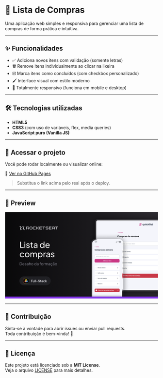 # 🛒 Lista de Compras

Uma aplicação web simples e responsiva para gerenciar uma lista de compras de forma prática e intuitiva.

---

## ✨ Funcionalidades

- ✅ Adiciona novos itens com validação (somente letras)
- 🗑️ Remove itens individualmente ao clicar na lixeira
- ☑️ Marca itens como concluídos (com checkbox personalizado)
- 🖌️ Interface visual com estilo moderno
- 📱 Totalmente responsivo (funciona em mobile e desktop)

---

## 🛠 Tecnologias utilizadas

- **HTML5**
- **CSS3** (com uso de variáveis, flex, media queries)
- **JavaScript puro (Vanilla JS)**

---

## 🚀 Acessar o projeto

Você pode rodar localmente ou visualizar online:

🔗 [Ver no GitHub Pages](https://ronaldalo.github.io/quickList/)

> Substitua o link acima pelo real após o deploy.

---

## 📸 Preview

<img src="./assets/github/Thumbnail.png" alt="Preview da aplicação" width="600">

---

## 🤝 Contribuição

Sinta-se à vontade para abrir issues ou enviar pull requests.  
Toda contribuição é bem-vinda! 💜

---

## 📄 Licença

Este projeto está licenciado sob a **MIT License**.  
Veja o arquivo [LICENSE](LICENSE) para mais detalhes.
